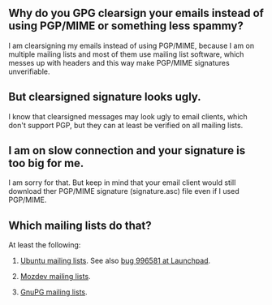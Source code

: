 ﻿Why do you GPG clearsign your emails instead of using PGP/MIME or something less spammy?
----------------------------------------------------------------------------------------

I am clearsigning my emails instead of using PGP/MIME, because I am on 
multiple mailing lists and most of them use mailing list software, 
which messes up with headers and this way make PGP/MIME signatures 
unverifiable.
    
But clearsigned signature looks ugly.
-------------------------------------
    
I know that clearsigned messages may look ugly to email clients, which
don't support PGP, but they can at least be verified on all mailing lists.

I am on slow connection and your signature is too big for me.
-------------------------------------------------------------

I am sorry for that. But keep in mind that your email client would still
download ther PGP/MIME signature (signature.asc) file even if I used
PGP/MIME.

Which mailing lists do that?
----------------------------

At least the following:

1. [Ubuntu mailing lists](https://lists.ubuntu.com). See also [bug 996581 at Launchpad](https://bugs.launchpad.net/bugs/996581).

2. [Mozdev mailing lists](https://www.mozdev.org/mailman/listinfo).

3. [GnuPG mailing lists](http://lists.gnupg.org/mailman/listinfo/).
